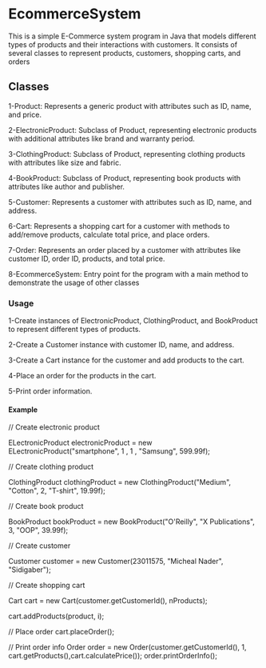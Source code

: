 # EcommerceSystem
This is a simple E-Commerce system program in Java that models different types of products and their interactions with customers. It consists of several classes to represent products, customers, shopping carts, and orders
## Classes
1-Product: Represents a generic product with attributes such as ID, name, and price.

2-ElectronicProduct: Subclass of Product, representing electronic products with additional attributes like brand and warranty period.

3-ClothingProduct: Subclass of Product, representing clothing products with attributes like size and fabric.

4-BookProduct: Subclass of Product, representing book products with attributes like author and publisher.

5-Customer: Represents a customer with attributes such as ID, name, and address.

6-Cart: Represents a shopping cart for a customer with methods to add/remove products, calculate total price, and place orders.

7-Order: Represents an order placed by a customer with attributes like customer ID, order ID, products, and total price.

8-EcommerceSystem: Entry point for the program with a main method to demonstrate the usage of other classes
### Usage
1-Create instances of ElectronicProduct, ClothingProduct, and BookProduct to represent different types of products.

2-Create a Customer instance with customer ID, name, and address.

3-Create a Cart instance for the customer and add products to the cart.

4-Place an order for the products in the cart.

5-Print order information.
#### Example
// Create electronic product

ELectronicProduct electronicProduct = new ELectronicProduct("smartphone", 1 , 1 , "Samsung", 599.99f);

// Create clothing product

ClothingProduct clothingProduct = new ClothingProduct("Medium", "Cotton", 2, "T-shirt", 19.99f);

// Create book product

BookProduct bookProduct = new BookProduct("O'Reilly", "X Publications", 3, "OOP", 39.99f);

// Create customer

Customer customer = new Customer(23011575, "Micheal Nader", "Sidigaber");

// Create shopping cart

Cart cart = new Cart(customer.getCustomerId(), nProducts);

cart.addProducts(product, i);

// Place order
cart.placeOrder();

// Print order info
Order order = new Order(customer.getCustomerId(), 1, cart.getProducts(),cart.calculatePrice());
order.printOrderInfo();
